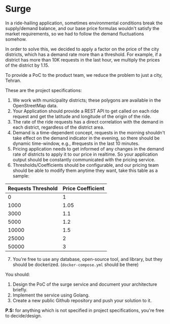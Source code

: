 
# Surge  
  
In a ride-hailing application, sometimes environmental conditions break the supply/demand balance, and our base price formulas wouldn't satisfy the market requirements, so we had to follow the demand fluctuations somehow.  
  
In order to solve this, we decided to apply a factor on the price of the city districts, which has a demand rate more than a threshold. For example, if a district has more than 10K requests in the last hour, we multiply the prices of the district by 1.15.  
  
To provide a PoC to the product team, we reduce the problem to just a city, Tehran.  
  
These are the project specifications:  
1. We work with municipality districts; these polygons are available in the OpenStreetMap data.  
2. Your Application should provide a REST API to get called on each ride request and get the latitude and longitude of the origin of the ride.  
3. The rate of the ride requests has a direct correlation with the demand in each district, regardless of the district area.  
4. Demand is a time-dependent concept, requests in the morning shouldn't take effect on the demand indicator in the evening, so there should be dynamic time-window, e.g., #requests in the last 10 minutes.  
5. Pricing application needs to get informed of any changes in the demand rate of districts to apply it to our price in realtime. So your application output should be constantly communicated with the pricing service.
6. Thresholds/Coefficients should be configurable, and our pricing team should be able to modify them anytime they want, take this table as a sample:


| Requests Threshold | Price Coefficient |
|--|--|
| 0 | 1 |
| 1000 | 1.05 |
| 3000 | 1.1 |
| 5000 | 1.2 |
| 10000 | 1.5 |
| 25000 | 2 |
| 50000 | 3 |


7. You're free to use any database, open-source tool, and library, but they should be dockerized. (`docker-compose.yml` should be there)  
  
You should:  
1. Design the PoC of the surge service and document your architecture briefly.  
2. Implement the service using Golang.  
3. Create a new public Github repository and push your solution to it.

**P.S:** for anything which is not specified in project specifications, you're free to decide/design.